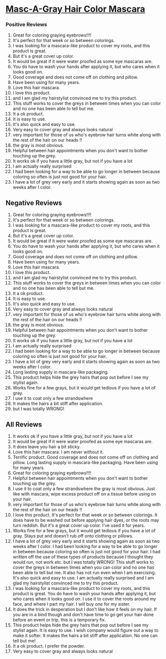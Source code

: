 # [Masc-A-Gray Hair Color Mascara](https://products.checkmycream.com/products/Masc-A-Gray-Hair-Color-Mascara.html)

### Positive Reviews

<ol>
      <li>Great for coloring graying eyebrows!!!!</li>
      <li>It&#x27;s perfect for that week or so between colorings.</li>
      <li>I was looking for a mascara-like product to cover my roots, and this product is great.</li>
      <li>But it&#x27;s a great cover up color.</li>
      <li>It would be great if it were water proofed as some eye mascaras are.</li>
      <li>You do have to wash your hands after applying it, but who cares when it looks good on.</li>
      <li>Good coverage and does not come off on clothing and pillow.  </li>
      <li>Have been using for many years.</li>
      <li>Love this hair mascara.  </li>
      <li>I love this product.</li>
      <li>and I am glad my hairstylist convinced me to try this product.</li>
      <li>This stuff works to cover the greys in between times when you can color and no one has been able to tell but me.</li>
      <li>It a ok product.</li>
      <li>It is easy to use.  </li>
      <li>It&#x27;s also quick and easy to use.</li>
      <li>Very easy to cover gray and always looks natural</li>
      <li>very important for those of us who&#x27;s eyebrow hair turns white along with the rest of the hair on our heads !!</li>
      <li>the gray is most obvious.  </li>
      <li>Helpful between hair appointments when you don&#x27;t want to bother touching up the grey.</li>
      <li>It works ok if you have a little gray, but not if you have a lot</li>
      <li>I am actually really surprised</li>
      <li>I had been looking for a way to be able to go longer in between because coloring so often is just not good for your hair.</li>
      <li>I have a lot of grey very early and it starts showing again as soon as two weeks after I color.</li>
</ol>


<h2>Negative Reviews</h2>
<ol>
<li> Great for coloring graying eyebrows!!!!</li>
<li> It&#x27;s perfect for that week or so between colorings.</li>
<li> I was looking for a mascara-like product to cover my roots, and this product is great.</li>
<li> But it&#x27;s a great cover up color.</li>
<li> It would be great if it were water proofed as some eye mascaras are.</li>
<li> You do have to wash your hands after applying it, but who cares when it looks good on.</li>
<li> Good coverage and does not come off on clothing and pillow.  </li>
<li> Have been using for many years.</li>
<li> Love this hair mascara.  </li>
<li> I love this product.</li>
<li> and I am glad my hairstylist convinced me to try this product.</li>
<li> This stuff works to cover the greys in between times when you can color and no one has been able to tell but me.</li>
<li> It a ok product.</li>
<li> It is easy to use.  </li>
<li> It&#x27;s also quick and easy to use.</li>
<li> Very easy to cover gray and always looks natural</li>
<li> very important for those of us who&#x27;s eyebrow hair turns white along with the rest of the hair on our heads !!</li>
<li> the gray is most obvious.  </li>
<li> Helpful between hair appointments when you don&#x27;t want to bother touching up the grey.</li>
<li> It works ok if you have a little gray, but not if you have a lot</li>
<li> I am actually really surprised</li>
<li> I had been looking for a way to be able to go longer in between because coloring so often is just not good for your hair.</li>
<li> I have a lot of grey very early and it starts showing again as soon as two weeks after I color.</li>
<li> Long lasting supply in mascara-like packaging.  </li>
<li> This product helps hide the grey hairs that pop out before I see my stylist again.</li>
<li> Works fine for a few grays, but it would get tedious if you have a lot of gray.</li>
<li> I use it to coat only a few strandswhere</li>
<li> It makes the hairs a bit stiff after application.</li>
<li> but I was totally WRONG!</li>
</ol>

<h2>All Reviews</h2>

<ol>
    <li> It works ok if you have a little gray, but not if you have a lot</li>
    <li> It would be great if it were water proofed as some eye mascaras are.</li>
    <li> It does leave you hair a bit sticky.</li>
    <li> Love this hair mascara.  I am never without it.</li>
    <li> Terrific product.  Good coverage and does not come off on clothing and pillow.  Long lasting supply in mascara-like packaging.  Have been using for many years.</li>
    <li> Great for coloring graying eyebrows!!!!</li>
    <li> Helpful between hair appointments when you don&#x27;t want to bother touching up the grey.</li>
    <li> I use it to coat only a few strandswhere the gray is most obvious.  Just like with mascara, wipe excess product off on a tissue before using on your hair.</li>
    <li> very important for those of us who&#x27;s eyebrow hair turns white along with the rest of the hair on our heads !!</li>
    <li> I love this product. It&#x27;s perfect for that week or so between colorings. It does have to be washed out before applying hair dyes, or the roots may turn reddish. But it&#x27;s a great cover up color. I&#x27;ve used it for years.</li>
    <li> Works fine for a few grays, but it would get tedious if you have a lot of gray. Stays put and doesn&#x27;t rub off onto clothing or pillows.</li>
    <li> I have a lot of grey very early and it starts showing again as soon as two weeks after I color. I had been looking for a way to be able to go longer in between because coloring so often is just not good for your hair. I had written off the use of these types of products because I thought they would run, not work etc. but I was totally WRONG! This stuff works to cover the greys in between times when you can color and no one has been able to tell but me. It also has not run even when I am exercising. It&#x27;s also quick and easy to use. I am actually really surprised and I am glad my hairstylist convinced me to try this product.</li>
    <li> I was looking for a mascara-like product to cover my roots, and this product is great. You do have to wash your hands after applying it, but who cares when it looks good on. I use it to cover the roots around my face, and where I part my hair. I will buy one for my sister.</li>
    <li> It does the trick in desperation but I don&#x27;t like how it feels on my hair.  If you are in a bind though and don&#x27;t have time to go get your hair done before an event or trip, this is a temporary fix.</li>
    <li> This product helps hide the grey hairs that pop out before I see my stylist again. It is easy to use.  I wish company would figure out a way to make it softer. It makes the hairs a bit stiff after application. No one can tell but me!</li>
    <li> It a ok product. I prefer the powder.</li>
    <li> Very easy to cover gray and always looks natural</li>
</ol>




